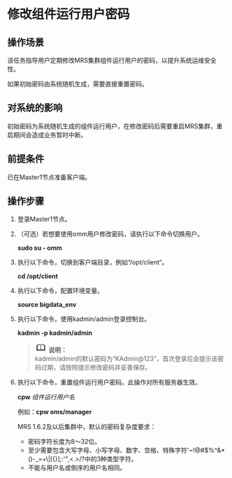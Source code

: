 # 修改组件运行用户密码<a name="ZH-CN_TOPIC_0174499495"></a>

## 操作场景<a name="zh-cn_topic_0040967544_section4448694316200"></a>

该任务指导用户定期修改MRS集群组件运行用户的密码，以提升系统运维安全性。

如果初始密码由系统随机生成，需要直接重置密码。

## 对系统的影响<a name="zh-cn_topic_0040967544_section10309800162022"></a>

初始密码为系统随机生成的组件运行用户，在修改密码后需要重启MRS集群，重启期间会造成业务暂时中断。

## 前提条件<a name="zh-cn_topic_0040967544_section50585329162049"></a>

已在Master1节点准备客户端。

## 操作步骤<a name="zh-cn_topic_0040967544_section14064511163955"></a>

1.  登录Master1节点。
2.  （可选）若想要使用omm用户修改密码，请执行以下命令切换用户。

    **sudo su - omm**

3.  执行以下命令，切换到客户端目录，例如“/opt/client“。

    **cd /opt/client**

4.  执行以下命令，配置环境变量。

    **source bigdata\_env**

5.  执行以下命令，使用kadmin/admin登录控制台。

    **kadmin -p kadmin/admin**

    >![](public_sys-resources/icon-note.gif) **说明：**   
    >kadmin/admin的默认密码为“KAdmin@123”，首次登录后会提示该密码过期，请按照提示修改密码并妥善保存。  

6.  执行以下命令，重置组件运行用户密码。此操作对所有服务器生效。

    **cpw** _组件运行用户名_

    例如：**cpw oms/manager**

    MRS 1.6.2及以后集群中，默认的密码复杂度要求：

    -   密码字符长度为8～32位。
    -   至少需要包含大写字母、小写字母、数字、空格、特殊字符'\~!@\#$%^&\*\(\)-\_=+\\|\[\{\}\];:'",<.\>/?中的3种类型字符。
    -   不能与用户名或倒序的用户名相同。


